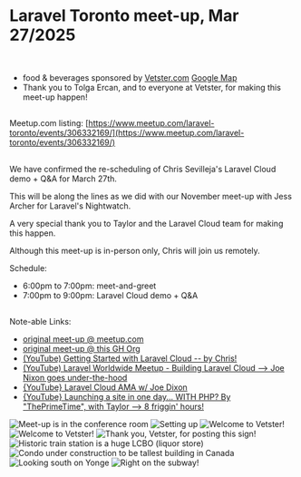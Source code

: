 # Laravel Toronto meet-up, Mar 27/2025
<br>

- food & beverages sponsored by [Vetster.com](https://vetster.com) [Google Map](https://maps.app.goo.gl/eEqA4F8LPNsi5nqZA)
- Thank you to Tolga Ercan, and to everyone at Vetster, for making this meet-up happen!

##
Meetup.com listing: [https://www.meetup.com/laravel-toronto/events/306332169/](https://www.meetup.com/laravel-toronto/events/306332169/)

##
We have confirmed the re-scheduling of Chris Sevilleja's Laravel Cloud demo + Q&A for March 27th.

This will be along the lines as we did with our November meet-up with Jess Archer for Laravel's Nightwatch.  

A very special thank you to Taylor and the Laravel Cloud team for making this happen. 

Although this meet-up is in-person only, Chris will join us remotely. 

Schedule:

- 6:00pm to 7:00pm: meet-and-greet
- 7:00pm to 9:00pm: Laravel Cloud demo + Q&A



##
Note-able Links:
- [original meet-up @ meetup.com](https://www.meetup.com/laravel-toronto/events/303470963/)
- [original meet-up @ this GH Org](https://github.com/local-toronto-php-groups/2025feb13_meetup_laravel_toronto/)
- [(YouTube) Getting Started with Laravel Cloud -- by Chris!](https://www.youtube.com/watch?v=cXVVoaekqT8)
- [(YouTube) Laravel Worldwide Meetup - Building Laravel Cloud --> Joe Nixon goes under-the-hood](https://www.youtube.com/live/PmKt3xmAQz0)
- [{YouTube} Laravel Cloud AMA w/ Joe Dixon](https://www.youtube.com/live/LmuHwEyKTNU)
- [{YouTube} Launching a site in one day... WITH PHP? By "ThePrimeTime", with Taylor --> 8 friggin' hours!](https://www.youtube.com/watch?v=a1cWkClBXLI)


![Meet-up is in the conference room](/IMG_0224.png)
![Setting up](/IMG_0223.png)
![Welcome to Vetster!](/IMG_0222.png)
![Welcome to Vetster!](/IMG_0221.png)
![Thank you, Vetster, for posting this sign!](/IMG_0220.png)
![Historic train station is a huge LCBO (liquor store)](/IMG_0219.png)
![Condo under construction to be tallest building in Canada](/IMG_0217.png)
![Looking south on Yonge](/IMG_0215.png)
![Right on the subway!](/IMG_0214.png)

